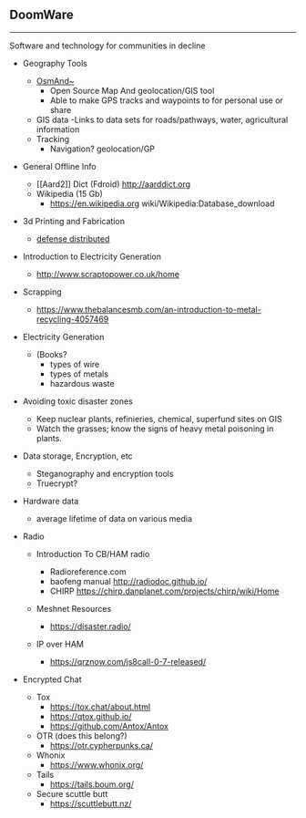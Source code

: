 ## DoomWare
---
Software and technology for communities in decline


+ Geography Tools
  - [OsmAnd~](https://osmand.net/)
    - Open Source Map And geolocation/GIS tool
    - Able to make GPS tracks and waypoints to for personal use or share
  - GIS data
    -Links to data sets for roads/pathways, water, agricultural information
  - Tracking
    - Navigation? geolocation/GP

+ General Offline Info
  - [[Aard2]] Dict (Fdroid) http://aarddict.org

  + Wikipedia (15 Gb)
    - https://en.wikipedia.org wiki/Wikipedia:Database_download

+ 3d Printing and Fabrication
  - [defense distributed](https://defcad.com/)

+ Introduction to Electricity Generation
  - http://www.scraptopower.co.uk/home

+ Scrapping
  - https://www.thebalancesmb.com/an-introduction-to-metal-recycling-4057469

+ Electricity Generation
  + (Books?
    - types of wire
    - types of metals
    - hazardous waste

+ Avoiding toxic disaster zones
  - Keep nuclear plants, refinieries, chemical, superfund sites on GIS
  - Watch the grasses; know the signs of heavy metal poisoning in plants.
+ Data storage, Encryption, etc
  - Steganography and encryption tools
  - Truecrypt?
+ Hardware data
  - average lifetime of data on various media

+ Radio

  + Introduction To CB/HAM radio
    - Radioreference.com
    - baofeng manual http://radiodoc.github.io/
    - CHIRP https://chirp.danplanet.com/projects/chirp/wiki/Home

  + Meshnet Resources
    - https://disaster.radio/

  + IP over HAM
    - https://qrznow.com/js8call-0-7-released/

+ Encrypted Chat
  - Tox
    - https://tox.chat/about.html
    - https://qtox.github.io/
    - https://github.com/Antox/Antox
  - OTR  (does this belong?)
    - https://otr.cypherpunks.ca/
  - Whonix
    - https://www.whonix.org/
  - Tails
    - https://tails.boum.org/
  - Secure scuttle butt
    - https://scuttlebutt.nz/
